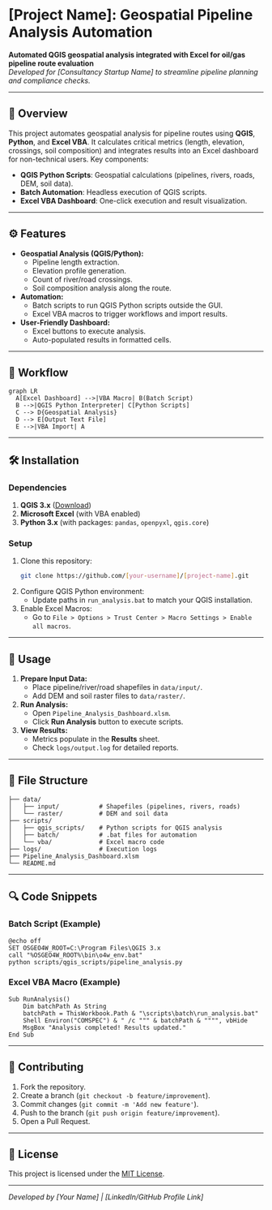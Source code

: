 # [Project Name]: Geospatial Pipeline Analysis Automation

**Automated QGIS geospatial analysis integrated with Excel for oil/gas pipeline route evaluation**  
*Developed for [Consultancy Startup Name] to streamline pipeline planning and compliance checks.*

---

## 📌 Overview
This project automates geospatial analysis for pipeline routes using **QGIS**, **Python**, and **Excel VBA**. It calculates critical metrics (length, elevation, crossings, soil composition) and integrates results into an Excel dashboard for non-technical users. Key components:
- **QGIS Python Scripts**: Geospatial calculations (pipelines, rivers, roads, DEM, soil data).
- **Batch Automation**: Headless execution of QGIS scripts.
- **Excel VBA Dashboard**: One-click execution and result visualization.

---

## ⚙️ Features
- **Geospatial Analysis (QGIS/Python):**
  - Pipeline length extraction.
  - Elevation profile generation.
  - Count of river/road crossings.
  - Soil composition analysis along the route.
- **Automation:**
  - Batch scripts to run QGIS Python scripts outside the GUI.
  - Excel VBA macros to trigger workflows and import results.
- **User-Friendly Dashboard:**
  - Excel buttons to execute analysis.
  - Auto-populated results in formatted cells.

---

## 🔄 Workflow
```mermaid
graph LR
  A[Excel Dashboard] -->|VBA Macro| B(Batch Script)
  B -->|QGIS Python Interpreter| C[Python Scripts]
  C --> D{Geospatial Analysis}
  D --> E[Output Text File]
  E -->|VBA Import| A
```

---

## 🛠️ Installation
### Dependencies
1. **QGIS 3.x** ([Download](https://qgis.org))
2. **Microsoft Excel** (with VBA enabled)
3. **Python 3.x** (with packages: `pandas`, `openpyxl`, `qgis.core`)

### Setup
1. Clone this repository:
   ```bash
   git clone https://github.com/[your-username]/[project-name].git
   ```
2. Configure QGIS Python environment:
   - Update paths in `run_analysis.bat` to match your QGIS installation.
3. Enable Excel Macros:
   - Go to `File > Options > Trust Center > Macro Settings > Enable all macros`.

---

## 🚀 Usage
1. **Prepare Input Data:**
   - Place pipeline/river/road shapefiles in `data/input/`.
   - Add DEM and soil raster files to `data/raster/`.
2. **Run Analysis:**
   - Open `Pipeline_Analysis_Dashboard.xlsm`.
   - Click **Run Analysis** button to execute scripts.
3. **View Results:**
   - Metrics populate in the **Results** sheet.
   - Check `logs/output.log` for detailed reports.

---

## 📂 File Structure
```
├── data/
│   ├── input/           # Shapefiles (pipelines, rivers, roads)
│   └── raster/          # DEM and soil data
├── scripts/
│   ├── qgis_scripts/    # Python scripts for QGIS analysis
│   ├── batch/           # .bat files for automation
│   └── vba/             # Excel macro code
├── logs/                # Execution logs
├── Pipeline_Analysis_Dashboard.xlsm
└── README.md
```

---

## 🔍 Code Snippets
### Batch Script (Example)
```batch
@echo off
SET OSGEO4W_ROOT=C:\Program Files\QGIS 3.x
call "%OSGEO4W_ROOT%\bin\o4w_env.bat"
python scripts/qgis_scripts/pipeline_analysis.py
```

### Excel VBA Macro (Example)
```vba
Sub RunAnalysis()
    Dim batchPath As String
    batchPath = ThisWorkbook.Path & "\scripts\batch\run_analysis.bat"
    Shell Environ("COMSPEC") & " /c """ & batchPath & """", vbHide
    MsgBox "Analysis completed! Results updated."
End Sub
```

---

## 🤝 Contributing
1. Fork the repository.
2. Create a branch (`git checkout -b feature/improvement`).
3. Commit changes (`git commit -m 'Add new feature'`).
4. Push to the branch (`git push origin feature/improvement`).
5. Open a Pull Request.

---

## 📄 License
This project is licensed under the [MIT License](LICENSE).

---

*Developed by [Your Name] | [LinkedIn/GitHub Profile Link]*
